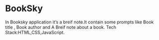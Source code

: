 # BookSky
 In Booksky application it’s a breif note.It contain some prompts like  Book title , Book author and A Breif note about a book.  Tech Stack:HTML,CSS,JavaScript.

